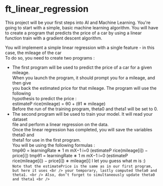 # ft_linear_regression
This project will be your first steps into AI and Machine Learning.
You're going to start with a simple, basic machine learning algorithm.
You will have to create a program that predicts the price of a car by using a linear function train with a gradient descent algorithm.

You will implement a simple linear regression with a single feature - in this case, the mileage of the car  <br />
To do so, you need to create two programs :  <br />
* The first program will be used to predict the price of a car for a given mileage. <br />
When you launch the program, it should prompt you for a mileage, and then give  <br />
you back the estimated price for that mileage. The program will use the following  <br />
hypothesis to predict the price :  <br />
estimateP rice(mileage) = θ0 + (θ1 ∗ mileage)  <br /> 
Before the run of the training program, theta0 and theta1 will be set to 0.  <br />
* The second program will be used to train your model. It will read your dataset  <br />
file and perform a linear regression on the data.  <br />
Once the linear regression has completed, you will save the variables theta0 and  <br />
theta1 for use in the first program.  <br />
You will be using the following formulas :  <br />
tmpθ0 = learningRate ∗
1
m
mX−1
i=0
(estimateP rice(mileage[i]) − price[i])
tmpθ1 = learningRate ∗
1
m
mX−1
i=0
(estimateP rice(mileage[i]) − price[i]) ∗ mileage[i]
I let you guess what m is :) <br />
`Note that the estimatePrice is the same as in our first program, but here it uses <br />
your temporary, lastly computed theta0 and theta1. <br />
Also, don’t forget to simultaneously update theta0 and theta1 <br />
`
